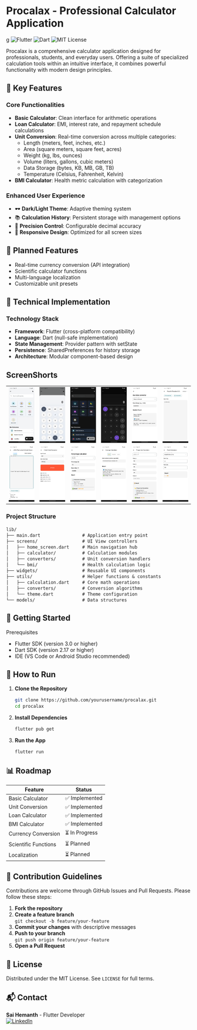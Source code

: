 # Procalax - Professional Calculator Application
g
![Flutter](https://img.shields.io/badge/Flutter-02569B?logo=flutter&logoColor=white)
![Dart](https://img.shields.io/badge/Dart-0175C2?logo=dart&logoColor=white)
![MIT License](https://img.shields.io/badge/license-MIT-blue)

Procalax is a comprehensive calculator application designed for professionals, students, and everyday users. Offering a suite of specialized calculation tools within an intuitive interface, it combines powerful functionality with modern design principles.

## 🌟 Key Features

### Core Functionalities
- **Basic Calculator**: Clean interface for arithmetic operations
- **Loan Calculator**: EMI, interest rate, and repayment schedule calculations
- **Unit Conversion**: Real-time conversion across multiple categories:
  - Length (meters, feet, inches, etc.)
  - Area (square meters, square feet, acres)
  - Weight (kg, lbs, ounces)
  - Volume (liters, gallons, cubic meters)
  - Data Storage (bytes, KB, MB, GB, TB)
  - Temperature (Celsius, Fahrenheit, Kelvin)
- **BMI Calculator**: Health metric calculation with categorization

### Enhanced User Experience
- 🕶️ **Dark/Light Theme**: Adaptive theming system
- 📚 **Calculation History**: Persistent storage with management options
- 🔢 **Precision Control**: Configurable decimal accuracy
- 📱 **Responsive Design**: Optimized for all screen sizes

## 🚧 Planned Features
- Real-time currency conversion (API integration)
- Scientific calculator functions
- Multi-language localization
- Customizable unit presets

## 🧰 Technical Implementation

### Technology Stack
- **Framework**: Flutter (cross-platform compatibility)
- **Language**: Dart (null-safe implementation)
- **State Management**: Provider pattern with setState
- **Persistence**: SharedPreferences for history storage
- **Architecture**: Modular component-based design

## ScreenShorts

<table>
  <tr>
    <td><img src="https://github.com/Thogaruchesti-hemanth/ProCalx/blob/main/assets/output/screen-1.png?raw=true" width="150"/></td>
    <td><img src="https://github.com/Thogaruchesti-hemanth/ProCalx/blob/main/assets/output/screen-2.png?raw=true" width="150"/></td>
    <td><img src="https://github.com/Thogaruchesti-hemanth/ProCalx/blob/main/assets/output/screen-3.png?raw=true" width="150"/></td>
    <td><img src="https://github.com/Thogaruchesti-hemanth/ProCalx/blob/main/assets/output/screen-4.png?raw=true" width="150"/></td>
    <td><img src="https://github.com/Thogaruchesti-hemanth/ProCalx/blob/main/assets/output/screen-5.png?raw=true" width="150"/></td>
    <td><img src="https://github.com/Thogaruchesti-hemanth/ProCalx/blob/main/assets/output/screen-6.png?raw=true" width="150"/></td>
  </tr>
  <tr>
    <td><img src="https://github.com/Thogaruchesti-hemanth/ProCalx/blob/main/assets/output/screen-7.png?raw=true" width="150"/></td>
    <td><img src="https://github.com/Thogaruchesti-hemanth/ProCalx/blob/main/assets/output/screen-8.png?raw=true" width="150"/></td>
    <td><img src="https://github.com/Thogaruchesti-hemanth/ProCalx/blob/main/assets/output/screen-9.png?raw=true" width="150"/></td>
    <td><img src="https://github.com/Thogaruchesti-hemanth/ProCalx/blob/main/assets/output/screen-10.png?raw=true" width="150"/></td>
    <td><img src="https://github.com/Thogaruchesti-hemanth/ProCalx/blob/main/assets/output/screen-11.png?raw=true" width="150"/></td>
    <td><img src="https://github.com/Thogaruchesti-hemanth/ProCalx/blob/main/assets/output/screen-12.png?raw=true" width="150"/></td>
  </tr>
</table>


### Project Structure
```plaintext
lib/
├── main.dart                # Application entry point
├── screens/                 # UI View controllers
│   ├── home_screen.dart     # Main navigation hub
│   ├── calculator/          # Calculation modules
│   ├── converters/          # Unit conversion handlers
│   └── bmi/                 # Health calculation logic
├── widgets/                 # Reusable UI components
├── utils/                   # Helper functions & constants
│   ├── calculation.dart     # Core math operations
│   ├── converters/          # Conversion algorithms
│   └── theme.dart           # Theme configuration
└── models/                  # Data structures
```
## 🚀 Getting Started 
Prerequisites
- Flutter SDK (version 3.0 or higher)
- Dart SDK (version 2.17 or higher)
- IDE (VS Code or Android Studio recommended)

## 🧪 How to Run

1. **Clone the Repository**

   ```bash
   git clone https://github.com/yourusername/procalax.git
   cd procalax
   ```

2. **Install Dependencies**

   ```bash
   flutter pub get
   ```

3. **Run the App**

   ```bash
   flutter run
   ```

## 📊 Roadmap

Feature | Status
---|---
Basic Calculator | ✅ Implemented
Unit Conversion | ✅ Implemented
Loan Calculator | ✅ Implemented
BMI Calculator | ✅ Implemented
Currency Conversion | ⏳ In Progress
Scientific Functions | ⏳ Planned
Localization | ⏳ Planned

## 🤝 Contribution Guidelines

Contributions are welcome through GitHub Issues and Pull Requests. Please follow these steps:

1. **Fork the repository**
2. **Create a feature branch**  
   `git checkout -b feature/your-feature`
3. **Commit your changes** with descriptive messages
4. **Push to your branch**  
   `git push origin feature/your-feature`
5. **Open a Pull Request**

## 📄 License

Distributed under the MIT License. See `LICENSE` for full terms.

## 📬 Contact

**Sai Hemanth** - Flutter Developer  
[![LinkedIn](https://img.shields.io/badge/LinkedIn-0077B5?logo=linkedin)](https://www.linkedin.com/in/thogaruchesti-hemanth/)
